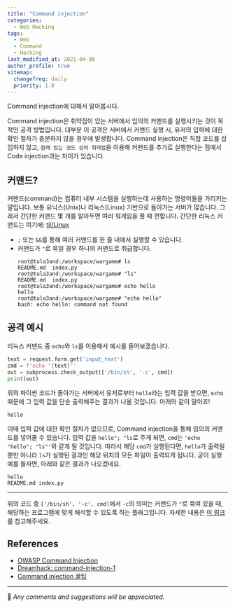```yaml
---
title: "Command injection"
categories:
  - Web Hacking
tags:
  - Web
  - Command
  - Hacking
last_modified_at: 2021-04-08
author_profile: true
sitemap:
  changefreq: daily
  priority: 1.0
---
```


Command injection에 대해서 알아봅시다.<br/>

Command injection은 취약점이 있는 서버에서 
임의의 커맨드를 실행시키는 것이 목적인 공격 방법입니다.
대부분 이 공격은 서버에서 커맨드 실행 시,
유저의 입력에 대한 확인 절차가 충분하지 않을 경우에 발생합니다.
Command injection은 직접 코드를 삽입하지 않고,
`원래 있는 코드 상의 취약점`을 이용해 커맨드를 추가로 실행한다는 점에서
Code injection과는 차이가 있습니다.

## 커맨드?

커맨드(command)는 컴퓨터 내부 시스템을 실행하는데 사용하는 명령어들을 가리키는 말입니다.
보통 유닉스(Unix)나 리눅스(Linux) 기반으로 돌아가는 서버가 많습니다.
그래서 간단한 커맨드 몇 개를 알아두면 여러 워게임을 풀 때 편합니다.
간단한 리눅스 커맨드는 여기에: [til/Linux](https://github.com/tula3and/til/blob/master/System%20Programming/Linux.md)

- `;` 또는 `&&`를 통해 여러 커맨드를 한 줄 내에서 실행할 수 있습니다.
- 커맨드가 `"`로 묶일 경우 하나의 커맨드로 취급합니다.
  ```
  root@tula3and:/workspace/wargame# ls
  README.md  index.py
  root@tula3and:/workspace/wargame# "ls"
  README.md  index.py
  root@tula3and:/workspace/wargame# echo hello
  hello
  root@tula3and:/workspace/wargame# "echo hello"
  bash: echo hello: command not found
  ```

## 공격 예시

리눅스 커맨드 중 `echo`와 `ls`를 이용해서 예시를 들어보겠습니다.

```python
text = request.form.get('input_text')
cmd = f'echo "{text}"'
out = subprocess.check_output(['/bin/sh', '-c', cmd])
print(out)
```

위의 파이썬 코드가 돌아가는 서버에서 유저로부터 `hello`라는 입력 값을 받으면,
`echo` 때문에 그 입력 값을 단순 출력해주는 결과가 나올 것입니다. 아래와 같이 말이죠!

```
hello
```

이때 입력 값에 대한 확인 절차가 없으므로, Command injection을 통해 임의의 커맨드를 넣어줄 수 있습니다.
입력 값을 `hello"; "ls`로 주게 되면, `cmd`는 `'echo "hello"; "ls"'`와 같게 될 것입니다.
따라서 해당 `cmd`가 실행된다면, `hello`가 출력될 뿐만 아니라 `ls`가 실행된 결과인 해당 위치의 모든 파일이 출력되게 됩니다.
굳이 실행 예를 들자면, 아래와 같은 결과가 나오겠네요.

```
hello
README.md index.py
```

---

위의 코드 중 `['/bin/sh', '-c', cmd]`에서 `-c`의 의미는 커맨드가 `"`로 묶여 있을 때, 해당하는 프로그램에 맞게 해석할 수 있도록 하는 플래그입니다.
자세한 내용은 [이 링크](https://askubuntu.com/questions/831847/what-is-the-sh-c-command)를 참고해주세요.

## References

- [OWASP Command Injection](https://owasp.org/www-community/attacks/Command_Injection)
- [Dreamhack: command-injection-1](https://dreamhack.io/wargame/challenges/44/)
- [Command injection 꿀팁](https://m.blog.naver.com/yjw_sz/221609691465)

---

💬 _Any comments and suggestions will be appreciated._
